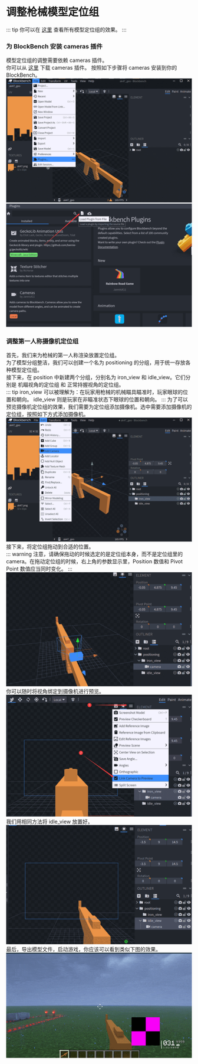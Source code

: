 # 调整枪械模型定位组
::: tip
你可以在 [这里](/zh/model/#模型定位组) 查看所有模型定位组的效果。
:::
### 为 BlockBench 安装 cameras 插件
模型定位组的调整需要依赖 cameras 插件。   
你可以从 [这里](https://github.com/JannisX11/blockbench-plugins/blob/master/plugins/cameras.js) 下载 cameras 插件。
按照如下步骤将 cameras 安装到你的 BlockBench。   
![Install Plugin 1](./blockbench_load_plugin_1.png)   
![Install Plugin 2](./blockbench_load_plugin_2.png)   
### 调整第一人称摄像机定位组
首先，我们来为枪械的第一人称渲染放置定位组。    
为了模型分组整洁，我们可以创建一个名为 positioning 的分组，用于统一存放各种模型定位组。   
接下来，在 position 中新建两个分组，分别名为 iron_view 和 idle_view。它们分别是 机瞄视角的定位组 和 正常持握视角的定位组。   
::: tip
iron_view 可以被理解为：在玩家用枪械的机械瞄具瞄准时，玩家眼球的位置和朝向。
idle_view 则是玩家在非瞄准状态下眼球的位置和朝向。
:::
为了可以预览摄像机定位组的效果，我们需要为定位组添加摄像机。选中需要添加摄像机的定位组，按照如下方式添加摄像机。   
![Add Camera](./add_camera.png)   
接下来，将定位组拖动到合适的位置。   
::: warning
注意，请确保拖动的时候选定的是定位组本身，而不是定位组里的 camera。在拖动定位组的时候，右上角的参数显示里，Position 数值和 Pivot Point 数值应当同时变化。
:::
![Iron View 1](./iron_view_1.png)   
你可以随时将视角绑定到摄像机进行预览。   
![Iron View 2](./iron_view_2.png)   
我们用相同方法将 idle_view 放置好。   
![Idle View](./idle_view.png)   
最后，导出模型文件，启动游戏，你应该可以看到类似下图的效果。   
![In Game](./in_game.gif)